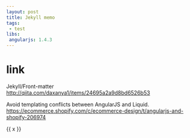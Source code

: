 ```yaml
---
layout: post
title: Jekyll memo
tags:
 - test
libs:
 angularjs: 1.4.3
---
```


# link

Jekyll/Front-matter
http://qiita.com/daxanya1/items/24695a2a9d8bd6526b53

Avoid templating conflicts between AngularJS and Liquid.
https://ecommerce.shopify.com/c/ecommerce-design/t/angularjs-and-shopify-206974

<div>
<span ng-repeat="x in [1,2,3,4]">{{ x }}</span>
</div>


